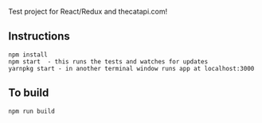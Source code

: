 Test project for React/Redux and thecatapi.com!

## Instructions
```
npm install
npm start  - this runs the tests and watches for updates
yarnpkg start - in another terminal window runs app at localhost:3000
```

## To build
```
npm run build
```
